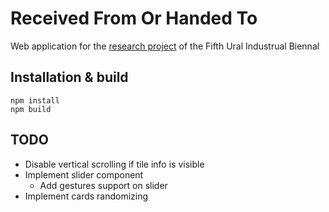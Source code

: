 # Received From Or Handed To
Web application for the [research project](https://fifth.uralbiennale.ru/en/program/research_project/) of the Fifth Ural Industrual Biennal

## Installation & build
```
npm install
npm build
```

## TODO
* Disable vertical scrolling if tile info is visible
* Implement slider component
    * Add gestures support on slider
* Implement cards randomizing
